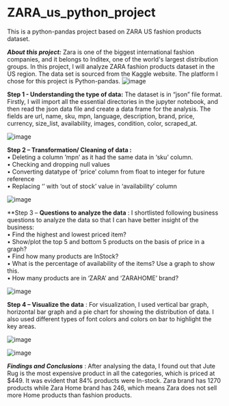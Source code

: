 # ZARA_us_python_project
This is a python-pandas project based on ZARA US fashion products dataset.

***About this project:*** Zara is one of the biggest international fashion companies, and it belongs to Inditex, one of the world's largest distribution groups. In this project, I will analyze ZARA fashion products dataset in the US region. The data set is sourced from the Kaggle website. The platform I chose for this project is Python-pandas.
![image](https://user-images.githubusercontent.com/123319398/226766685-58a5b89a-e1ca-4102-8756-e5469560b2dc.png)


**Step 1 -  Understanding the type of data:** The dataset is in “json” file format. Firstly, I will import all the essential directories in the jupyter notebook, and then read the json data file and create a data frame for the analysis. The fields are url, name, sku, mpn, language, description, brand, price, currency, size_list, availability, images, condition, color, scraped_at.

![image](https://user-images.githubusercontent.com/123319398/226768035-402ecf13-0df8-4ea2-9b4c-fb4fcdfb98bc.png)


**Step 2 – Transformation/ Cleaning of data :**  
•	Deleting a column ’mpn’ as it had the same data in ‘sku’ column.  
•	Checking and dropping null values  
•	Converting datatype of ‘price’ column from float to integer for future reference  
•	Replacing ‘’ with ‘out of stock’ value in ‘availability’ column  

![image](https://user-images.githubusercontent.com/123319398/226768096-6236ddd1-fe2d-4d37-b899-2bf9afd00010.png)


**Step 3 – **Questions to analyze the data** : I shortlisted following business questions to analyze the data so that I can have better insight of the business:  
•	Find the highest and lowest priced item?  
•	Show/plot the top 5 and bottom 5 products on the basis of price in a graph?  
•	Find how many products are InStock?  
•	What is the percentage of availability of the items? Use a graph to show this.  
•	How many products are in ‘ZARA’ and ‘ZARAHOME’ brand?  

![image](https://user-images.githubusercontent.com/123319398/226768567-84fef20d-4fd2-4369-8c21-6cd4438a8d99.png)


**Step 4 – Visualize the data** : For visualization, I used vertical bar graph, horizontal bar graph and a pie chart for showing the distribution of data. I also used different types of font colors and colors on bar to highlight the key areas.

![image](https://user-images.githubusercontent.com/123319398/226768158-9e1a8842-8698-4230-972c-f421b1c0f3e6.png)

![image](https://user-images.githubusercontent.com/123319398/226769038-43442fc7-6913-4d56-9da4-fe9de8c579e5.png)



***Findings and Conclusions*** : After analysing the data, I found out that Jute Rug is the most expensive product in all the categories, which is priced at $449. It was evident that 84% products were In-stock. Zara brand has 1270 products while Zara Home brand has 246, which means Zara does not sell more Home products than fashion products.
